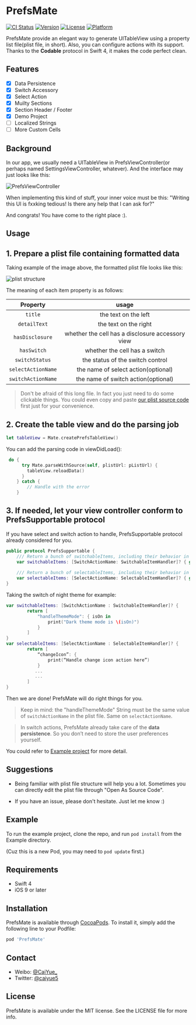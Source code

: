 # PrefsMate

[![CI Status](http://img.shields.io/travis/caiyue1993/PrefsMate.svg?style=flat)](https://travis-ci.org/caiyue1993/PrefsMate)
[![Version](https://img.shields.io/cocoapods/v/PrefsMate.svg?style=flat)](http://cocoapods.org/pods/PrefsMate)
[![License](https://img.shields.io/cocoapods/l/PrefsMate.svg?style=flat)](http://cocoapods.org/pods/PrefsMate)
[![Platform](https://img.shields.io/cocoapods/p/PrefsMate.svg?style=flat)](http://cocoapods.org/pods/PrefsMate)

PrefsMate provide an elegant way to generate UITableView using a property list file(plist file, in short). Also, you can configure actions with its support. Thanks to the **Codable** protocol in Swift 4, it makes the code perfect clean.

## Features
- [x] Data Persistence
- [x] Switch Accessory
- [x] Select Action
- [x] Muilty Sections
- [x] Section Header / Footer 
- [x] Demo Project
- [ ] Localized Strings
- [ ] More Custom Cells

## Background

In our app, we usually need a UITableView in PrefsViewController(or perhaps named SettingsViewController, whatever). And the interface may just looks like this:

![PrefsViewController](https://i.loli.net/2017/09/29/59cdab5adb4f4.png)

When implementing this kind of stuff, your inner voice must be this: "Writing this UI is fxxking tedious! Is there any help that I can ask for?" 

And congrats! You have come to the right place :).  

## Usage

## 1. Prepare a plist file containing formatted data 

Taking example of the image above, the formatted plist file looks like this:

![plist structure](https://i.loli.net/2017/09/29/59cdb7a32ed93.png)

The meaning of each item property is as follows:

| Property      | usage         | 
| :-----------: | :-----------: |
| `title`      | the text on the left | 
| `detailText`   | the text on the right   |  
| `hasDisclosure` | whether the cell has a disclosure accessory view|
| `hasSwitch` | whether the cell has a switch |
| `switchStatus` | the status of the switch control |
| `selectActionName` | the name of select action(optional) |
| `switchActionName` | the name of switch action(optional)  | 

> Don't be afraid of this long file. In fact you just need to do some clickable things. You could even copy and paste [our plist source code](https://github.com/caiyue1993/PrefsMate/blob/master/Example/PrefsMate/Prefs.plist) first just for your convenience.

## 2. Create the table view and do the parsing job
```swift
let tableView = Mate.createPrefsTableView()
```

You can add the parsing code in viewDidLoad():
```swift
 do {
      try Mate.parseWithSource(self, plistUrl: pListUrl) {
        tableView.reloadData()
      }
    } catch {
        // Handle with the error
    }
```

## 3. If needed, let your view controller conform to PrefsSupportable protocol

If you have select and switch action to handle, PrefsSupportable protocol already considered for you. 

```swift
public protocol PrefsSupportable {
    /// Return a bunch of switchableItems, including their behavior in SwitchableItemHandler.
    var switchableItems: [SwitchActionName: SwitchableItemHandler]? { get }
    
    /// Return a bunch of selectableItems, including their behavior in SelectableItemHandler.
    var selectableItems: [SelectActionName: SelectableItemHandler]? { get }
}
```

Taking the switch of night theme for example:

```swift
var switchableItems: [SwitchActionName : SwitchableItemHandler]? {
        return [
            "handleThemeMode": { isOn in
                print("Dark theme mode is \(isOn)")
            }
        ]
}
var selectableItems: [SelectActionName : SelectableItemHandler]? {
        return [
            “changeIcon”: { 
                print(“Handle change icon action here”)
            }
           ...
           ...
        ]
}
```

Then we are done! PrefsMate will do right things for you.

> Keep in mind: the "handleThemeMode" String must be the same value of `switchActionName` in the plist file. Same on `selectActionName`.

> In switch actions, PrefsMate already take care of the **data persistence**. So you don’t need to store the user preferences yourself.

You could refer to [Example project](https://github.com/caiyue1993/PrefsMate/tree/master/Example) for more detail.

## Suggestions

- Being familiar with plist file structure will help you a lot. Sometimes you can directly edit the plist file through "Open As Source Code". 

- If you have an issue, please don't hesitate. Just let me know :)

## Example

To run the example project, clone the repo, and run `pod install` from the Example directory.

(Cuz this is a new Pod, you may need to `pod update` first.)

## Requirements

- Swift 4
- iOS 9 or later

## Installation

PrefsMate is available through [CocoaPods](http://cocoapods.org). To install
it, simply add the following line to your Podfile:

```ruby
pod 'PrefsMate'
```

## Contact

- Weibo: [@CaiYue_](http://weibo.com/caiyue233)
- Twitter: [@caiyue5](https://twitter.com/caiyue5)

## License

PrefsMate is available under the MIT license. See the LICENSE file for more info.
